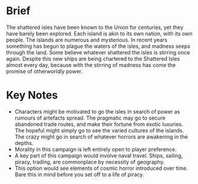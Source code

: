 # Brief
The shattered isles have been known to the Union for centuries, yet they have barely been explored. Each island is akin to its own nation, with its own people. The islands are numerous and mysterious. In recent years something has begun to plague the waters of the isles, and madness seeps through the land. Some believe whatever shattered the isles is stirring once again. Despite this new ships are being chartered to the Shattered Isles almost every day, because with the stirring of madness has come the promise of otherworldly power.

# Key Notes
- Characters might be motivated to go the isles in search of power as rumours of artefacts spread. The pragmatic may go to secure abandoned trade routes, and make their fortune from exotic luxuries. The hopeful might simply go to see the varied cultures of the islands. The crazy might go in search of whatever horrors are awakening in the depths.
- Morality in this campaign is left entirely open to player preference.
- A key part of this campaign would involve naval travel. Ships, sailing, piracy, trading, are commonplace by necessity of geography.
- This option would see elements of cosmic horror introduced over time. Bare this in mind before you set off to a life of piracy.